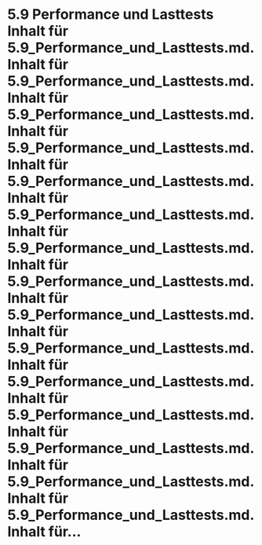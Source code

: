 # 5.9 Performance und Lasttests Inhalt für 5.9_Performance_und_Lasttests.md. Inhalt für 5.9_Performance_und_Lasttests.md. Inhalt für 5.9_Performance_und_Lasttests.md. Inhalt für 5.9_Performance_und_Lasttests.md. Inhalt für 5.9_Performance_und_Lasttests.md. Inhalt für 5.9_Performance_und_Lasttests.md. Inhalt für 5.9_Performance_und_Lasttests.md. Inhalt für 5.9_Performance_und_Lasttests.md. Inhalt für 5.9_Performance_und_Lasttests.md. Inhalt für 5.9_Performance_und_Lasttests.md. Inhalt für 5.9_Performance_und_Lasttests.md. Inhalt für 5.9_Performance_und_Lasttests.md. Inhalt für 5.9_Performance_und_Lasttests.md. Inhalt für 5.9_Performance_und_Lasttests.md. Inhalt für 5.9_Performance_und_Lasttests.md. Inhalt für...